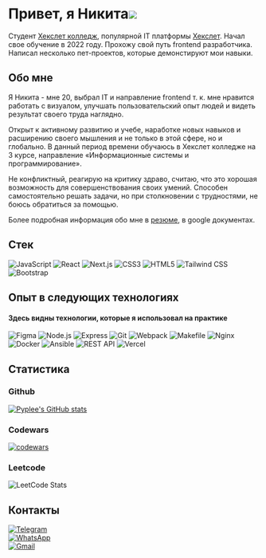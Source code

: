 # Привет, я Никита![](https://github.com/blackcater/blackcater/raw/main/images/Hi.gif)
Студент [Хекслет колледж](https://hexly.ru/), популярной IT платформы [Хекслет](https://ru.hexlet.io/). Начал свое обучение в 2022 году. Прохожу свой путь frontend разработчика. Написал несколько пет-проектов, которые демонстируют мои навыки.
## Обо мне
Я Никита - мне 20, выбрал IT и направление frontend т. к. мне нравится работать с визуалом, улучшать пользовательский опыт людей и видеть результат своего труда наглядно.

Открыт к активному развитию и учебе, наработке новых навыков и расширению своего мышления и не только в этой сфере, но и глобально. В данный период времени обучаюсь в Хекслет колледже на 3 курсе, направление «Информационные системы и программирование».

Не конфликтный, реагирую на критику здраво, считаю, что это хорошая возможность для совершенствования своих умений. Способен самостоятельно решать задачи, но при столкновении с трудностями, не боюсь обратиться за помощью.

Более подробная информация обо мне в [резюме](https://docs.google.com/document/d/13VSmoakOdSel4KNeb-E-g1q4lVka63c7pAPRXVRnMRs/edit?usp=sharing), в google документах.
## Стек
![JavaScript](https://img.shields.io/badge/JavaScript-F7DF1E?style=for-the-badge&logo=javascript&logoColor=black)
![React](https://img.shields.io/badge/React-61DAFB?style=for-the-badge&logo=react&logoColor=black)
![Next.js](https://img.shields.io/badge/Next.js-000000?style=for-the-badge&logo=next-dot-js&logoColor=white)
![CSS3](https://img.shields.io/badge/CSS3-1572B6?style=for-the-badge&logo=css3&logoColor=white)
![HTML5](https://img.shields.io/badge/HTML5-E34F26?style=for-the-badge&logo=html5&logoColor=white)
![Tailwind CSS](https://img.shields.io/badge/Tailwind_CSS-38B2AC?style=for-the-badge&logo=tailwind-css&logoColor=white)
![Bootstrap](https://img.shields.io/badge/Bootstrap-7952B3?style=for-the-badge&logo=bootstrap&logoColor=white)

## Опыт в следующих технологиях
#### Здесь видны технологии, которые я использовал на практике
![Figma](https://img.shields.io/badge/Figma-F24E1E?style=for-the-badge&logo=figma&logoColor=white)
![Node.js](https://img.shields.io/badge/Node.js-43853D?style=for-the-badge&logo=node-dot-js&logoColor=white)
![Express](https://img.shields.io/badge/Express-000000?style=for-the-badge&logo=express&logoColor=white)
![Git](https://img.shields.io/badge/Git-F05032?style=for-the-badge&logo=git&logoColor=white)
![Webpack](https://img.shields.io/badge/Webpack-8DD6F9?style=for-the-badge&logo=webpack&logoColor=black)
![Makefile](https://img.shields.io/badge/Makefile-427819?style=for-the-badge&logo=makefile&logoColor=white)
![Nginx](https://img.shields.io/badge/nginx-009639?style=for-the-badge&logo=nginx&logoColor=white)
![Docker](https://img.shields.io/badge/Docker-2496ED?style=for-the-badge&logo=docker&logoColor=white)
![Ansible](https://img.shields.io/badge/Ansible-EE0000?style=for-the-badge&logo=ansible&logoColor=white)
![REST API](https://img.shields.io/badge/REST_API-005C97?style=for-the-badge&logo=restapi&logoColor=white)
![Vercel](https://img.shields.io/badge/Vercel-000000?style=for-the-badge&logo=vercel&logoColor=white)

## Статистика
### Github
[![Pyplee's GitHub stats](https://github-readme-stats.vercel.app/api?username=Pyplee)](https://github.com/anuraghazra/github-readme-stats)
### Codewars
[![codewars](https://www.codewars.com/users/Pyplee/badges/large)](https://www.codewars.com/users/Pyplee)
### Leetcode
![LeetCode Stats](https://leetcard.jacoblin.cool/Pyplee?theme=light&font=Krub)

## Контакты

[![Telegram](https://img.shields.io/badge/Telegram-2CA5E0?style=for-the-badge&logo=telegram&logoColor=white)](https://t.me/dekimiq)\
[![WhatsApp](https://img.shields.io/badge/WhatsApp-25D366?style=for-the-badge&logo=whatsapp&logoColor=white)](https://wa.me/+79270712518)\
[![Gmail](https://img.shields.io/badge/Gmail-D14836?style=for-the-badge&logo=gmail&logoColor=white)](mailto:dekimiq@gmail.com)
